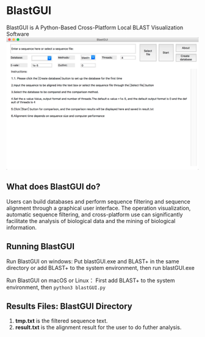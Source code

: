 # BlastGUI

BlastGUI is A Python-Based Cross-Platform Local BLAST Visualization Software
![BlastGUI main interface](BlastGUI/main.png)

## What does BlastGUI do?
Users can build databases and perform sequence filtering and sequence alignment through a graphical user interface. 
The operation visualization, automatic sequence filtering, and cross-platform use can significantly facilitate the analysis of biological data and the mining of biological information. 

## Running BlastGUI
Run BlastGUI on windows:
Put blastGUI.exe and BLAST+ in the same directory or add BLAST+ to the system environment, then run blastGUI.exe

Run BlastGUI on macOS or Linux：
First add BLAST+ to the system environment, then
`python3 blastGUI.py`

## Results Files: BlastGUI Directory
1. **tmp.txt** is the filtered sequence text.
2. **result.txt** is the alignment result for the user to do futher analysis.
